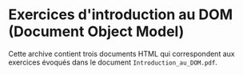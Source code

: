 # Exercices d'introduction au DOM (Document Object Model)

Cette archive contient trois documents HTML qui correspondent aux exercices évoqués dans le document `Introduction_au_DOM.pdf`.
